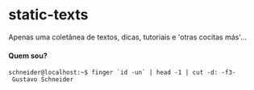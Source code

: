 # static-texts

Apenas uma coletânea de textos, dicas, tutoriais e 'otras cocitas más'...

#### Quem sou?
```console
schneider@localhost:~$ finger `id -un` | head -1 | cut -d: -f3-
 Gustavo Schneider
```
